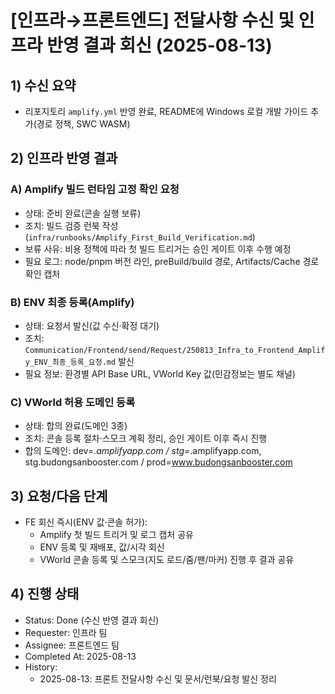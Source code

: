 # [인프라→프론트엔드] 전달사항 수신 및 인프라 반영 결과 회신 (2025-08-13)

## 1) 수신 요약

- 리포지토리 `amplify.yml` 반영 완료, README에 Windows 로컬 개발 가이드 추가(경로 정책, SWC WASM)

## 2) 인프라 반영 결과

### A) Amplify 빌드 런타임 고정 확인 요청

- 상태: 준비 완료(콘솔 실행 보류)
- 조치: 빌드 검증 런북 작성(`infra/runbooks/Amplify_First_Build_Verification.md`)
- 보류 사유: 비용 정책에 따라 첫 빌드 트리거는 승인 게이트 이후 수행 예정
- 필요 로그: node/pnpm 버전 라인, preBuild/build 경로, Artifacts/Cache 경로 확인 캡처

### B) ENV 최종 등록(Amplify)

- 상태: 요청서 발신(값 수신·확정 대기)
- 조치: `Communication/Frontend/send/Request/250813_Infra_to_Frontend_Amplify_ENV_최종_등록_요청.md` 발신
- 필요 정보: 환경별 API Base URL, VWorld Key 값(민감정보는 별도 채널)

### C) VWorld 허용 도메인 등록

- 상태: 합의 완료(도메인 3종)
- 조치: 콘솔 등록 절차·스모크 계획 정리, 승인 게이트 이후 즉시 진행
- 합의 도메인: dev=_.amplifyapp.com / stg=_.amplifyapp.com, stg.budongsanbooster.com / prod=www.budongsanbooster.com

## 3) 요청/다음 단계

- FE 회신 즉시(ENV 값·콘솔 허가):
  - Amplify 첫 빌드 트리거 및 로그 캡처 공유
  - ENV 등록 및 재배포, 값/시각 회신
  - VWorld 콘솔 등록 및 스모크(지도 로드/줌/팬/마커) 진행 후 결과 공유

## 4) 진행 상태

- Status: Done (수신 반영 결과 회신)
- Requester: 인프라 팀
- Assignee: 프론트엔드 팀
- Completed At: 2025-08-13
- History:
  - 2025-08-13: 프론트 전달사항 수신 및 문서/런북/요청 발신 정리
